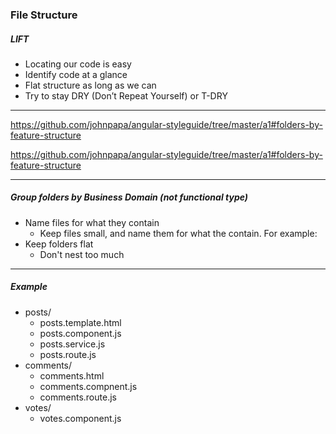 ### File Structure

##### LIFT
 - Locating our code is easy
 - Identify code at a glance
 - Flat structure as long as we can
 - Try to stay DRY (Don’t Repeat Yourself) or T-DRY

---
 https://github.com/johnpapa/angular-styleguide/tree/master/a1#folders-by-feature-structure

 https://github.com/johnpapa/angular-styleguide/tree/master/a1#folders-by-feature-structure

---
##### Group folders by Business Domain (not functional type)

- Name files for what they contain
  - Keep files small, and name them for what the contain. For example:
- Keep folders flat
  - Don't nest too much

---
##### Example
- posts/
  - posts.template.html
  - posts.component.js
  - posts.service.js
  - posts.route.js
- comments/
  - comments.html
  - comments.compnent.js
  - comments.route.js
- votes/
  - votes.component.js
